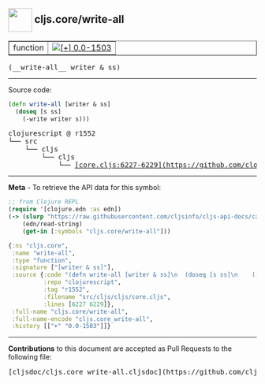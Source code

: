 ## <img width="48px" valign="middle" src="http://i.imgur.com/Hi20huC.png"> cljs.core/write-all

 <table border="1">
<tr>

<td>function</td>
<td><a href="https://github.com/cljsinfo/cljs-api-docs/tree/0.0-1503"><img valign="middle" alt="[+] 0.0-1503" src="https://img.shields.io/badge/+-0.0--1503-lightgrey.svg"></a> </td>
</tr>
</table>

 <samp>
(__write-all__ writer & ss)<br>
</samp>

---





Source code:

```clj
(defn write-all [writer & ss]
  (doseq [s ss]
    (-write writer s)))
```

 <pre>
clojurescript @ r1552
└── src
    └── cljs
        └── cljs
            └── <ins>[core.cljs:6227-6229](https://github.com/clojure/clojurescript/blob/r1552/src/cljs/cljs/core.cljs#L6227-L6229)</ins>
</pre>


---

__Meta__ - To retrieve the API data for this symbol:

```clj
;; from Clojure REPL
(require '[clojure.edn :as edn])
(-> (slurp "https://raw.githubusercontent.com/cljsinfo/cljs-api-docs/catalog/cljs-api.edn")
    (edn/read-string)
    (get-in [:symbols "cljs.core/write-all"]))
```

```clj
{:ns "cljs.core",
 :name "write-all",
 :type "function",
 :signature ["[writer & ss]"],
 :source {:code "(defn write-all [writer & ss]\n  (doseq [s ss]\n    (-write writer s)))",
          :repo "clojurescript",
          :tag "r1552",
          :filename "src/cljs/cljs/core.cljs",
          :lines [6227 6229]},
 :full-name "cljs.core/write-all",
 :full-name-encode "cljs.core_write-all",
 :history [["+" "0.0-1503"]]}

```

---

__Contributions__ to this document are accepted as Pull Requests to the following file:

 <pre>
[cljsdoc/cljs.core_write-all.cljsdoc](https://github.com/cljsinfo/cljs-api-docs/blob/master/cljsdoc/cljs.core_write-all.cljsdoc)
</pre>


